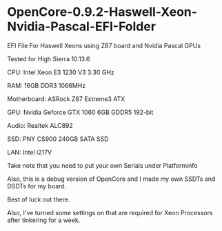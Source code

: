 # OpenCore-0.9.2-Haswell-Xeon-Nvidia-Pascal-EFI-Folder

EFI File For Haswell Xeons using Z87 board and Nvidia Pascal GPUs

Tested for High Sierra 10.13.6

CPU: Intel Xeon E3 1230 V3 3.30 GHz

RAM: 16GB DDR3 1066MHz

Motherboard: ASRock Z87 Extreme3 ATX

GPU: Nvidia Geforce GTX 1060 6GB GDDR5 192-bit

Audio: Realtek ALC892

SSD: PNY CS900 240GB SATA SSD

LAN: Intel i217V


Take note that you need to put your own Serials under Platforminfo

Also, this is a debug version of OpenCore and I made my own SSDTs and DSDTs for my board.

Best of luck out there.

Also, I've turned some settings on that are required for Xeon Processors after tinkering for a week.
